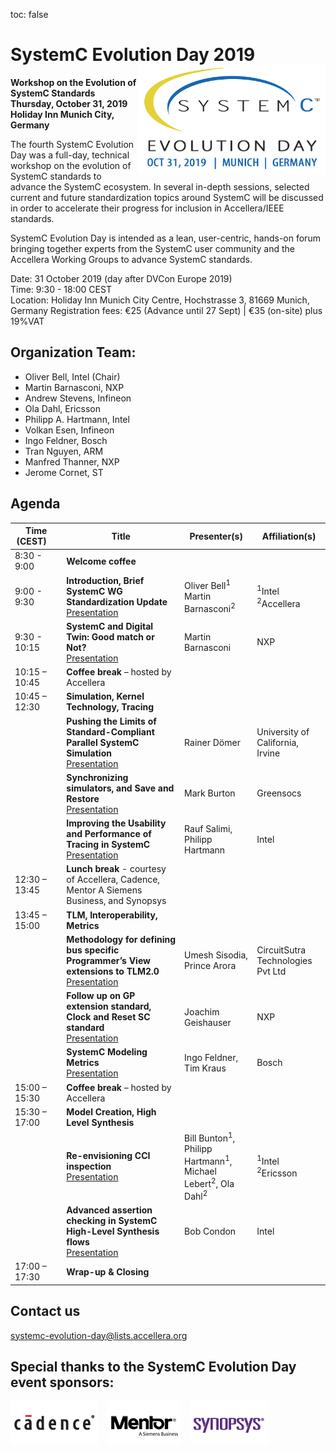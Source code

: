 toc: false

# SystemC Evolution Day 2019 <img style="float: right; width:300px;" src="/images/SystemC-Evolution-Day-2019-Logo.png">

**Workshop on the Evolution of SystemC Standards**<br>
**Thursday, October 31, 2019**<br>
**Holiday Inn Munich City, Germany**

The fourth SystemC Evolution Day was a full-day, technical workshop on the evolution of SystemC standards to advance the SystemC ecosystem. In several in-depth sessions, selected current and future standardization topics around SystemC will be discussed in order to accelerate their progress for inclusion in Accellera/IEEE standards.

SystemC Evolution Day is intended as a lean, user-centric, hands-on forum bringing together experts from the SystemC user community and the Accellera Working Groups to advance SystemC standards.

Date: 31 October 2019 (day after DVCon Europe 2019)<br>
Time: 9:30 - 18:00 CEST<br>
Location: Holiday Inn Munich City Centre, Hochstrasse 3, 81669 Munich, Germany
Registration fees: €25 (Advance until 27 Sept) | €35 (on-site) plus 19%VAT

## Organization Team:

 * Oliver Bell, Intel (Chair)
 * Martin Barnasconi, NXP
 * Andrew Stevens, Infineon
 * Ola Dahl, Ericsson
 * Philipp A. Hartmann, Intel
 * Volkan Esen, Infineon
 * Ingo Feldner, Bosch
 * Tran Nguyen, ARM
 * Manfred Thanner, NXP
 * Jerome Cornet, ST

## Agenda

| Time (CEST)&nbsp;&nbsp;&nbsp;&nbsp; | Title | Presenter(s) | Affiliation(s) |
| ------------- | ---------------- | ---------------- | ---------------- |
| 8:30 - 9:00 | **Welcome coffee** |
| 9:00 - 9:30 | **Introduction, Brief SystemC WG Standardization Update**<br>[Presentation][1]  | Oliver Bell<sup>1</sup><br>Martin Barnasconi<sup>2</sup> | <sup>1</sup>Intel<br><sup>2</sup>Accellera |
| 9:30 - 10:15 | **SystemC and Digital Twin: Good match or Not?**<br>[Presentation][2]  | Martin Barnasconi | NXP |
| 10:15 – 10:45 | **Coffee break** – hosted by Accellera |
| 10:45 – 12:30 | **Simulation, Kernel Technology, Tracing** |
|  | **Pushing the Limits of Standard-Compliant Parallel SystemC Simulation**<br>[Presentation][3] | Rainer Dömer | University of California, Irvine 
|  | **Synchronizing simulators, and Save and Restore**<br>[Presentation][4] | Mark Burton | Greensocs |
|  | **Improving the Usability and Performance of Tracing in SystemC**<br>[Presentation][5] | Rauf Salimi, Philipp Hartmann | Intel |
| 12:30 – 13:45 | **Lunch break** - courtesy of Accellera, Cadence, Mentor A Siemens Business, and Synopsys |
| 13:45 – 15:00 | **TLM, Interoperability, Metrics** |
|  | **Methodology for defining bus specific Programmer’s View extensions to TLM2.0**<br>[Presentation][6] | Umesh Sisodia, Prince Arora | CircuitSutra<br>Technologies Pvt Ltd |
|  | **Follow up on GP extension standard, Clock and Reset SC standard**<br>[Presentation][7] |  Joachim Geishauser | NXP |
|  | **SystemC Modeling Metrics**<br>[Presentation][8] | Ingo Feldner, Tim Kraus | Bosch |
| 15:00 – 15:30 | **Coffee break** – hosted by Accellera |
| 15:30 – 17:00 | **Model Creation, High Level Synthesis** |
|  | **Re-envisioning CCI inspection**<br>[Presentation][9] | Bill Bunton<sup>1</sup>, Philipp Hartmann<sup>1</sup>,<br>Michael Lebert<sup>2</sup>, Ola Dahl<sup>2</sup> | <sup>1</sup>Intel<br><sup>2</sup>Ericsson |
|  | **Advanced assertion checking in SystemC High-Level Synthesis flows**<br>[Presentation][10] | Bob Condon |  Intel |
| 17:00 – 17:30 | **Wrap-up & Closing** |

## Contact us

[systemc-evolution-day@lists.accellera.org](mailto:systemc-evolution-day@lists.accellera.org)

## Special thanks to the SystemC Evolution Day event sponsors:

<p><a href="http://www.cadence.com/" target="_blank" rel="noopener noreferrer"><img style="display: inline-block; padding-right: 15px;" src="/images/logo-cadence-sponsor.png" alt="Cadence" /></a><a href="http://www.mentor.com/" target="_blank" rel="noopener noreferrer"><img style="display: inline-block; padding-right: 15px;" src="/images/logo-mentor4b.png" alt="Siemens EDA" /></a><a href="http://www.synopsys.com/" target="_blank" rel="noopener noreferrer"><img style="display: inline-block;" src="/images/logo-synopsys-sponsor.png" alt="Synopsys" /></a></p>

[1]: https://workspace.accellera.org/document/dl/10950
[2]: https://workspace.accellera.org/document/dl/10951
[3]: https://workspace.accellera.org/document/dl/10952
[4]: https://workspace.accellera.org/document/dl/10953
[5]: https://workspace.accellera.org/document/dl/10954
[6]: https://workspace.accellera.org/document/dl/10955
[7]: https://workspace.accellera.org/document/dl/10956
[8]: https://workspace.accellera.org/document/dl/10957
[9]: https://workspace.accellera.org/document/dl/10958
[10]: https://workspace.accellera.org/document/dl/10959
